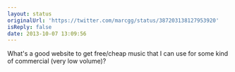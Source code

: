 ```yaml
---
layout: status
originalUrl: 'https://twitter.com/marcgg/status/387203138127953920'
isReply: false
date: 2013-10-07 13:09:56
---
```


What's a good website to get free/cheap music that I can use for some kind of commercial (very low volume)?
